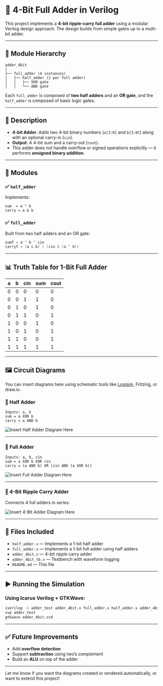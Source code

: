 # 🧮 4-Bit Full Adder in Verilog

This project implements a **4-bit ripple-carry full adder** using a modular Verilog design approach. The design builds from simple gates up to a multi-bit adder.

---

## 📁 Module Hierarchy

```
adder_4bit
│
├── full_adder (4 instances)
│   ├── half_adder (2 per full adder)
│   │   ├── XOR gate
│   │   └── AND gate
```

Each `full_adder` is composed of **two half adders** and an **OR gate**, and the `half_adder` is composed of basic logic gates.

---

## 📘 Description

* **4-bit Adder**: Adds two 4-bit binary numbers (`a[3:0]` and `b[3:0]`) along with an optional carry-in (`cin`).
* **Output**: A 4-bit sum and a carry-out (`cout`).
* This adder does not handle overflow or signed operations explicitly — it performs **unsigned binary addition**.

---

## 🔧 Modules

### ✅ `half_adder`

Implements:

```
sum  = a ^ b
carry = a & b
```

### ✅ `full_adder`

Built from two half adders and an OR gate:

```verilog
sumf = a ^ b ^ cin
carryf = (a & b) | (cin & (a ^ b))
```

---

## 📊 Truth Table for 1-Bit Full Adder

| a | b | cin | sum | cout |
| - | - | --- | --- | ---- |
| 0 | 0 | 0   | 0   | 0    |
| 0 | 0 | 1   | 1   | 0    |
| 0 | 1 | 0   | 1   | 0    |
| 0 | 1 | 1   | 0   | 1    |
| 1 | 0 | 0   | 1   | 0    |
| 1 | 0 | 1   | 0   | 1    |
| 1 | 1 | 0   | 0   | 1    |
| 1 | 1 | 1   | 1   | 1    |

---

## 🖼️ Circuit Diagrams

You can insert diagrams here using schematic tools like [Logisim](http://www.cburch.com/logisim/), Fritzing, or draw\.io.

### 📌 Half Adder

```
Inputs: a, b
sum = a XOR b
carry = a AND b
```

![Insert Half Adder Diagram Here](#)

---

### 📌 Full Adder

```
Inputs: a, b, cin
sum = a XOR b XOR cin
carry = (a AND b) OR (cin AND (a XOR b))
```

![Insert Full Adder Diagram Here](#)

---

### 📌 4-Bit Ripple Carry Adder

Connects 4 full adders in series.

![[Insert 4-Bit Adder Diagram Here](https://github.com/Mukesh0035/extra/blob/2e99274bc606e5ef605bd762879bd787093a3e44/Screenshot%202025-05-17%20110847.png)](#)

---

## 📂 Files Included

* `half_adder.v` — Implements a 1-bit half adder
* `full_adder.v` — Implements a 1-bit full adder using half adders
* `adder_4bit.v` — 4-bit ripple carry adder
* `adder_4bit_tb.v` — Testbench with waveform logging
* `README.md` — This file

---

## ▶️ Running the Simulation

### Using Icarus Verilog + GTKWave:

```bash
iverilog -o adder_test adder_4bit.v full_adder.v half_adder.v adder_4bit_tb.v
vvp adder_test
gtkwave adder_4bit.vcd
```

---

## ✅ Future Improvements

* Add **overflow detection**
* Support **subtraction** using two’s complement
* Build an **ALU** on top of the adder

---

Let me know if you want the diagrams created or rendered automatically, or want to extend this project!
